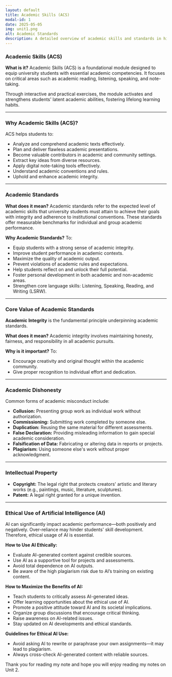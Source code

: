 ```yaml
---
layout: default
title: Academic Skills (ACS)
modal-id: 1
date: 2025-05-05
img: unit1.png
alt: Academic Standards
description: A detailed overview of academic skills and standards in higher education.
---
```


### **Academic Skills (ACS)**

**What is it?**
Academic Skills (ACS) is a foundational module designed to equip university students with essential academic competencies. It focuses on critical areas such as academic reading, listening, speaking, and note-taking.

Through interactive and practical exercises, the module activates and strengthens students' latent academic abilities, fostering lifelong learning habits.

---

### **Why Academic Skills (ACS)?**

ACS helps students to:

* Analyze and comprehend academic texts effectively.
* Plan and deliver flawless academic presentations.
* Become valuable contributors in academic and community settings.
* Extract key ideas from diverse resources.
* Apply digital note-taking tools effectively.
* Understand academic conventions and rules.
* Uphold and enhance academic integrity.

---

### **Academic Standards**

**What does it mean?**
Academic standards refer to the expected level of academic skills that university students must attain to achieve their goals with integrity and adherence to institutional conventions. These standards offer measurable benchmarks for individual and group academic performance.

**Why Academic Standards?**
To:

* Equip students with a strong sense of academic integrity.
* Improve student performance in academic contexts.
* Maximize the quality of academic output.
* Prevent violations of academic rules and expectations.
* Help students reflect on and unlock their full potential.
* Foster personal development in both academic and non-academic areas.
* Strengthen core language skills: Listening, Speaking, Reading, and Writing (LSRW).

---

### **Core Value of Academic Standards**

**Academic Integrity** is the fundamental principle underpinning academic standards.

**What does it mean?**
Academic integrity involves maintaining honesty, fairness, and responsibility in all academic pursuits.

**Why is it important?**
To:

* Encourage creativity and original thought within the academic community.
* Give proper recognition to individual effort and dedication.

---

### **Academic Dishonesty**

Common forms of academic misconduct include:

* **Collusion:** Presenting group work as individual work without authorization.
* **Commissioning:** Submitting work completed by someone else.
* **Duplication:** Reusing the same material for different assessments.
* **False Declaration:** Providing misleading information to gain special academic consideration.
* **Falsification of Data:** Fabricating or altering data in reports or projects.
* **Plagiarism:** Using someone else's work without proper acknowledgment.

---

### **Intellectual Property**

* **Copyright:** The legal right that protects creators' artistic and literary works (e.g., paintings, music, literature, sculptures).
* **Patent:** A legal right granted for a unique invention.

---

### **Ethical Use of Artificial Intelligence (AI)**

AI can significantly impact academic performance—both positively and negatively. Over-reliance may hinder students' skill development. Therefore, ethical usage of AI is essential.

**How to Use AI Ethically:**

* Evaluate AI-generated content against credible sources.
* Use AI as a supportive tool for projects and assessments.
* Avoid total dependence on AI outputs.
* Be aware of the high plagiarism risk due to AI’s training on existing content.

**How to Maximize the Benefits of AI:**

* Teach students to critically assess AI-generated ideas.
* Offer learning opportunities about the ethical use of AI.
* Promote a positive attitude toward AI and its societal implications.
* Organize group discussions that encourage critical thinking.
* Raise awareness on AI-related issues.
* Stay updated on AI developments and ethical standards.

**Guidelines for Ethical AI Use:**

* Avoid asking AI to rewrite or paraphrase your own assignments—it may lead to plagiarism.
* Always cross-check AI-generated content with reliable sources.


Thank you for reading my note and hope you will enjoy reading my notes on Unit 2. 